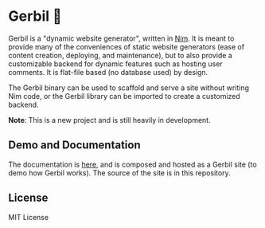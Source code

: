 # Gerbil 🐹

Gerbil is a "dynamic website generator", written in [Nim](https://nim-lang.org/).
It is meant to provide many of the conveniences of static website generators
(ease of content creation, deploying, and maintenance), but to also provide a
customizable backend for dynamic features such as hosting user comments. It is
flat-file based (no database used) by design.


The Gerbil binary can be used to scaffold and serve a site without writing Nim
code, or the Gerbil library can be imported to create a customized backend.

**Note**: This is a new project and is still heavily in development.

## Demo and Documentation

The documentation is [here](https://getgerbil.com), and is composed and hosted
as a Gerbil site (to demo how Gerbil works). The source of the site is in this
repository.

## License

MIT License

